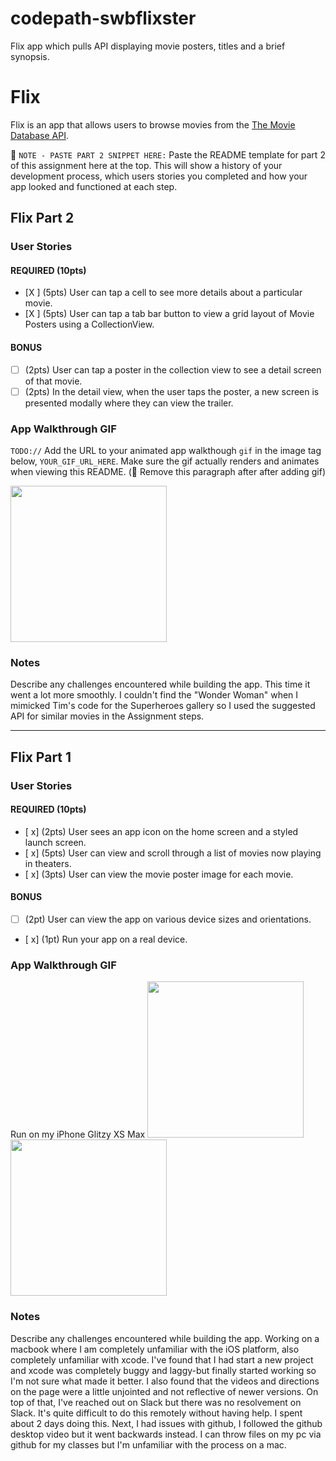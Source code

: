 # codepath-swbflixster
Flix app which pulls API displaying movie posters, titles and a brief synopsis.


# Flix

Flix is an app that allows users to browse movies from the [The Movie Database API](http://docs.themoviedb.apiary.io/#).

📝 `NOTE - PASTE PART 2 SNIPPET HERE:` Paste the README template for part 2 of this assignment here at the top. This will show a history of your development process, which users stories you completed and how your app looked and functioned at each step.

## Flix Part 2

### User Stories

#### REQUIRED (10pts)
- [X ] (5pts) User can tap a cell to see more details about a particular movie.
- [X ] (5pts) User can tap a tab bar button to view a grid layout of Movie Posters using a CollectionView.

#### BONUS
- [ ] (2pts) User can tap a poster in the collection view to see a detail screen of that movie.
- [ ] (2pts) In the detail view, when the user taps the poster, a new screen is presented modally where they can view the trailer.

### App Walkthrough GIF
`TODO://` Add the URL to your animated app walkthough `gif` in the image tag below, `YOUR_GIF_URL_HERE`. Make sure the gif actually renders and animates when viewing this README. (🚫 Remove this paragraph after after adding gif)

<img src="http://g.recordit.co/PpjvkZBe3A.gif" width=250><br>

### Notes
Describe any challenges encountered while building the app.
This time it went a lot more smoothly. I couldn't find the "Wonder Woman" when I mimicked Tim's code for the Superheroes gallery so I used the suggested API for similar movies in the Assignment steps.

---

## Flix Part 1

### User Stories

#### REQUIRED (10pts)
- [ x] (2pts) User sees an app icon on the home screen and a styled launch screen.
- [ x] (5pts) User can view and scroll through a list of movies now playing in theaters.
- [ x] (3pts) User can view the movie poster image for each movie.

#### BONUS
- [ ] (2pt) User can view the app on various device sizes and orientations.
- [ x] (1pt) Run your app on a real device.

### App Walkthrough GIF
Run on my iPhone Glitzy XS Max <img src="http://g.recordit.co/LfE9RgrWxm.gif" width=250><br>
<img src="http://g.recordit.co/AiWZGJ2cbX.gif" width=250><br>

### Notes
Describe any challenges encountered while building the app.
Working on a macbook where I am completely unfamiliar with the iOS platform, also completely unfamiliar with xcode. I've found that I had start a new project and xcode was completely buggy and laggy-but finally started working so I'm not sure what made it better. I also found that the videos and directions on the page were a little unjointed and not reflective of newer versions. On top of that, I've reached out on Slack but there was no resolvement on Slack. It's quite difficult to do this remotely without having help. I spent about 2 days doing this. Next, I had issues with github, I followed the github desktop video but it went backwards instead. I can throw files on my pc via github for my classes but I'm unfamiliar with the process on a mac.
